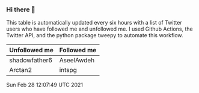 ### Hi there 👋

This table is automatically updated every six hours with a list of Twitter users who have followed me and unfollowed me. I used Github Actions, the Twitter API, and the python package tweepy to automate this workflow.

| Unfollowed me |  Followed me |
| --- | --- |
|shadowfather6|AseelAwdeh|
|Arctan2|intspg|
Sun Feb 28 12:07:49 UTC 2021
